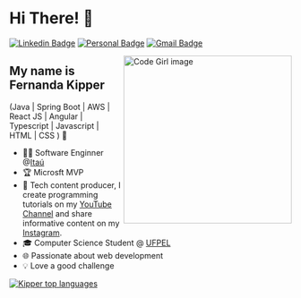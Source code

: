 <h1>Hi There! 👋</h1>

[![Linkedin Badge](https://img.shields.io/badge/-LinkedIn-6633cc?style=flat-square&logo=Linkedin&logoColor=white&link=https://www.linkedin.com/in/fernanda-kipper-5958a61a9/)](https://www.linkedin.com/in/fernanda-kipper-5958a61a9/)
[![Personal Badge](https://img.shields.io/badge/-Website-6633cc?style=flat-square&logo=Me&logoColor=white&link=https://www.fernandakipper.com/)](https://fernandakipper.com/)
[![Gmail Badge](https://img.shields.io/badge/-contato@fernandakipper.com-6633cc?style=flat-square&logo=Gmail&logoColor=white&link=mailto:contato@fernandakipper.com)](mailto:contato@fernandakipper.com)

<img align="right" alt="Code Girl image" src="./codeGirl.jpg"  width="300px"/>

## My name is Fernanda Kipper
(Java | Spring Boot | AWS | React JS | Angular | Typescript | Javascript | HTML | CSS ) 🚀
- 👩‍💻 Software Enginner @[Itaú](https://www.itau.com.br/)
- 🏆 Microsft MVP
- 🎥 Tech content producer, I create programming tutorials on my [YouTube Channel](https://www.youtube.com/@kipperdev) and share informative content on my [Instagram](https://www.instagram.com/kipper.dev/).
- 🎓 Computer Science Student @ [UFPEL](https://portal.ufpel.edu.br/)
- 🌐 Passionate about web development
- 💡 Love a good challenge

<div align="left">
  
[![Kipper top languages](https://github-readme-stats.vercel.app/api/top-langs/?username=Fernanda-Kipper&theme=blue-white)](https://github.com/anuraghazra/github-readme-stats)
  
 </div>
